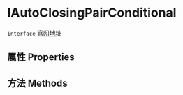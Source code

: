 # IAutoClosingPairConditional
`interface` [官网地址](https://microsoft.github.io/monaco-editor/docs.html#interfaces/languages.IAutoClosingPairConditional.html)
## 属性 Properties
## 方法 Methods

